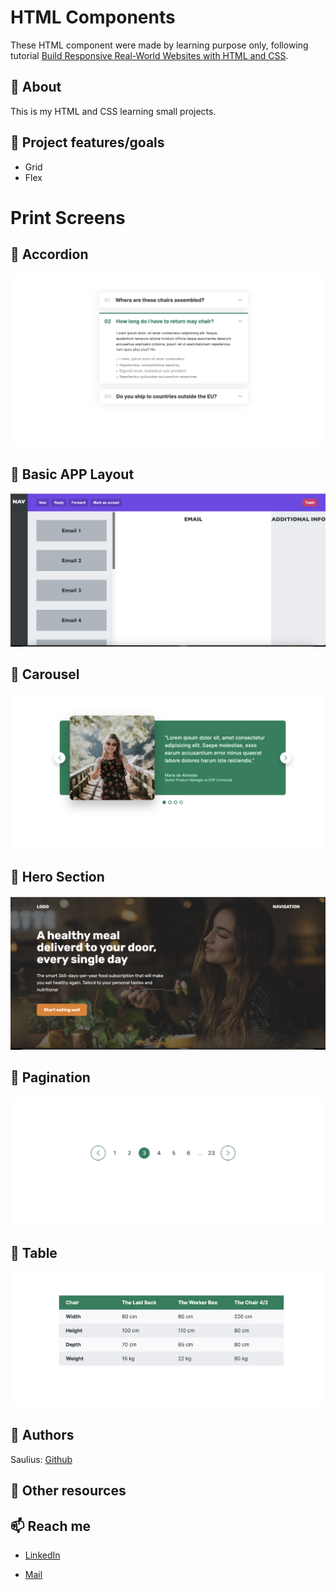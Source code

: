 # HTML Components

These HTML component were made by learning purpose only, following tutorial [Build Responsive Real-World Websites with HTML and CSS](https://www.udemy.com/course/design-and-develop-a-killer-website-with-html5-and-css3/).

## 🌟 About

This is my HTML and CSS learning small projects.

## 🎯 Project features/goals

-   Grid
-   Flex

# Print Screens

## 🧰 Accordion

![Accordion HTML Component](./Accordion/Accordion.png)

## 🧰 Basic APP Layout

![APP Layout HTML Component](./Basic%20app%20layout/Basic%20App%20Layout.png)

## 🧰 Carousel

![Carousel HTML Component](./Carousel/Carousel.png)

## 🧰 Hero Section

![Hero section HTML Component](./Hero%20section/Hero.png)

## 🧰 Pagination

![Pagination HTML Component](./Pagination/Pagination.png)

## 🧰 Table

![Table HTML Component](./Table/Table.png)

## 🥸 Authors

Saulius: [Github](https://github.com/sgrazys)

## 🔗 Other resources

## 📫 Reach me

-   [LinkedIn](https://www.linkedin.com/in/saulius-grazys/)

-   [Mail](mailto:s.grazys@gmail.com)
